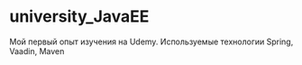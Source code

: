 # university_JavaEE

Мой первый опыт изучения на Udemy. 
Используемые технологии
Spring, Vaadin, Maven

